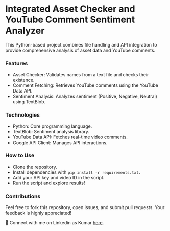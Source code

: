 # Integrated Asset Checker and YouTube Comment Sentiment Analyzer ##
  This Python-based project combines file handling and API integration to provide comprehensive analysis of asset data and YouTube comments.

### Features
 - Asset Checker: Validates names from a text file and checks their existence.
 - Comment Fetching: Retrieves YouTube comments using the YouTube Data API.
 - Sentiment Analysis: Analyzes sentiment (Positive, Negative, Neutral) using TextBlob.
   
### Technologies
 - Python: Core programming language.
 - TextBlob: Sentiment analysis library.
 - YouTube Data API: Fetches real-time video comments.
 - Google API Client: Manages API interactions.
   
### How to Use
 - Clone the repository.
 - Install dependencies with ``` pip install -r requirements.txt. ```
 - Add your API key and video ID in the script.
 - Run the script and explore results!
  
### Contributions
  Feel free to fork this repository, open issues, and submit pull requests. Your feedback is highly appreciated!

🔗 Connect with me on Linkedin as Kumar [here](https://www.linkedin.com/in/kumar-p-bbbbb3252/).
